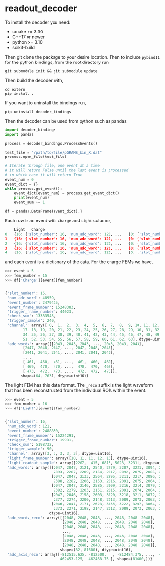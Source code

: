 # readout_decoder

To install the decoder you need:
* cmake >= 3.30
* C++17 or newer
* python >= 3.10
* scikit-build

Then git clone the package to your desire location. Then to include 
`pybind11` for the python bindings, from the root directory run

```
git submodule init && git submodule update
```

Then build the decoder with,

```
cd extern
pip install .
```
If you want to uninstall the bindings run,

```
pip uninstall decoder_bindings
```

Then the decoder can be used from python such as pandas

```python
import decoder_bindings
import pandas

process = decoder_bindings.ProcessEvents()

test_file = "/path/to/file/pGRAMS_bin_X.dat"
process.open_file(test_file)

# Iterate through file, one event at a time
# it will return False until the last event is processed
# in which case it will return True
event_num = 0
event_dict = {}
while process.get_event():
    event_dict[event_num] = process.get_event_dict()
    print(event_num)
    event_num += 1

df = pandas.DataFrame(event_dict).T
```
Each row is an event with `Charge` and `Light` columns,
```python
	Light	Charge
0	{16: {'slot_number': 16, 'num_adc_word': 121, ...	{0: {'slot_number': 0, 'num_adc_word': 0, 'eve...
1	{16: {'slot_number': 16, 'num_adc_word': 121, ...	{0: {'slot_number': 0, 'num_adc_word': 0, 'eve...
2	{16: {'slot_number': 16, 'num_adc_word': 121, ...	{0: {'slot_number': 0, 'num_adc_word': 0, 'eve...
3	{16: {'slot_number': 16, 'num_adc_word': 121, ...	{0: {'slot_number': 0, 'num_adc_word': 0, 'eve...
4	{16: {'slot_number': 16, 'num_adc_word': 121, ...	{0: {'slot_number': 0, 'num_adc_word': 0, 'eve...
```
and each event is a dictionary of the data. For the charge FEMs we have, 

```python
>>> event = 5
>>> fem_number = 15
>>> df['Charge'][event][fem_number]


{'slot_number': 15,
 'num_adc_word': 48959,
 'event_number': 2479415,
 'event_frame_number': 15248383,
 'trigger_frame_number': 44023,
 'check_sum': 13383543,
 'trigger_sample': 240,
 'channel': array([ 0,  1,  2,  3,  4,  5,  6,  7,  8,  9, 10, 11, 12, 13, 14, 15, 16,
        17, 18, 19, 20, 21, 22, 23, 24, 25, 26, 27, 28, 29, 30, 31, 32, 33,
        34, 35, 36, 37, 38, 39, 40, 41, 42, 43, 44, 45, 46, 47, 48, 49, 50,
        51, 52, 53, 54, 55, 56, 57, 58, 59, 60, 61, 62, 63], dtype=uint16),
 'adc_words': array([[2043, 2043, 2043, ..., 2043, 2043, 2043],
        [2047, 2048, 2047, ..., 2047, 2048, 2048],
        [2041, 2041, 2041, ..., 2041, 2041, 2041],
        ...,
        [ 461,  460,  461, ...,  461,  460,  461],
        [ 469,  470,  470, ...,  470,  470,  469],
        [ 473,  472,  473, ...,  472,  472,  473]],
       shape=(64, 763), dtype=uint16)}
```

The light FEM has this data format. The `_reco` suffix is the light waveform that
has been reconstructed from the individual ROIs within the event.

```python
>>> event = 5
>>> fem_number = 16
>>> df['Light'][event][fem_number]


{'slot_number': 16,
 'num_adc_word': 121,
 'event_number': 2488850,
 'event_frame_number': 15224291,
 'trigger_frame_number': 19931,
 'check_sum': 5198732,
 'trigger_sample': 90,
 'channel': array([3, 3, 3, 3, 3], dtype=uint16),
 'light_frame_number': array([10, 11, 11, 12, 13], dtype=uint16),
 'light_readout_sample': array([2207,  415, 6815, 5023, 3231], dtype=uint16),
 'adc_words': array([[2047, 2047, 2121, 2540, 2979, 3207, 3221, 3094, 2905, 2708, 2535,
                      2393, 2287, 2209, 2154, 2117, 2092, 2075, 2065, 2058],
                     [2047, 2047, 2133, 2564, 2995, 3211, 3217, 3086, 2895, 2699, 2526,
                      2388, 2282, 2206, 2153, 2116, 2091, 2075, 2064, 2058],
                     [2047, 2047, 2146, 2585, 3009, 3216, 3214, 3079, 2887, 2692, 2520,
                      2382, 2279, 2203, 2151, 2115, 2091, 2074, 2064, 2058],
                     [2047, 2046, 2158, 2603, 3020, 3218, 3211, 3072, 2880, 2684, 2514,
                      2377, 2274, 2200, 2148, 2113, 2089, 2073, 2063, 2057],
                     [2046, 2047, 2171, 2623, 3035, 3222, 3207, 3064, 2870, 2676, 2507,
                      2373, 2271, 2198, 2147, 2112, 2089, 2073, 2063, 2057]],
                    dtype=uint16),
 'adc_words_reco': array([[2048, 2048, 2048, ..., 2048, 2048, 2048],
                          [2048, 2048, 2048, ..., 2048, 2048, 2048],
                          [2048, 2048, 2048, ..., 2048, 2048, 2048],
                          ...,
                          [2048, 2048, 2048, ..., 2048, 2048, 2048],
                          [2048, 2048, 2048, ..., 2048, 2048, 2048],
                          [2048, 2048, 2048, ..., 2048, 2048, 2048]],
                         shape=(32, 81600), dtype=uint16),
 'adc_axis_reco': array([-812515.625, -812500.   , -812484.375, ...,  462437.5  ,
                         462453.125,  462468.75 ], shape=(81600,))}
```